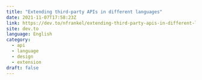```yaml
---
title: "Extending third-party APIs in different languages"
date: 2021-11-07T17:58:23Z
link: https://dev.to/nfrankel/extending-third-party-apis-in-different-languages-4fii?utm_medium=RSS&utm_source=news.12bit.vn
site: dev.to
language: English
category:
  - api
  - language
  - design
  - extension
draft: false
---
```

